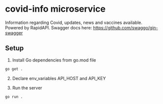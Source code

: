 # covid-info  microservice

Information regarding Covid, updates, news and vaccines available. Powered by RapidAPI.
Swagger docs here: https://github.com/swaggo/gin-swagger


## Setup
1. Install Go dependencies from go.mod file
```sh
go get .
```

2. Declare env_variables API_HOST and API_KEY

3. Run the server
```sh
go run .
```
